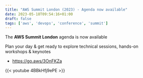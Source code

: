```yaml
---
title: "AWS Summit London (2023) - Agenda now available"
date: 2023-05-18T09:54:16+01:00
draft: false
tags: ['aws', 'devops', 'conference', 'summit']
---
```

The **AWS Summit London** agenda is now available

Plan your day & get ready to explore technical sessions, hands-on workshops & keynotes
- https://go.aws/3OnFKZa

{{< youtube 4BBkHfj9ePE >}}
